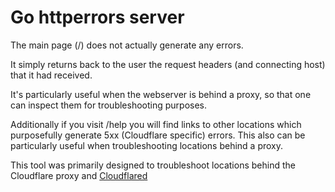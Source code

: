 # Go httperrors server 

The main page (/) does not actually generate any errors.  

It simply returns back to the user the request headers (and connecting host) that it had received. 

It's particularly useful when the webserver is behind a proxy, so that one can inspect them for troubleshooting purposes.

Additionally if you visit /help you will find links to other locations which purposefully generate 5xx (Cloudflare specific) errors.  This also can be particularly useful when troubleshooting locations behind a proxy. 

This tool was primarily designed to troubleshoot locations behind the Cloudflare proxy and [Cloudflared](https://github.com/cloudflare/cloudflared)
